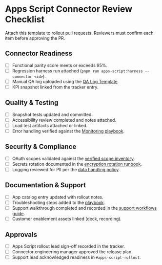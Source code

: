 # Apps Script Connector Review Checklist

Attach this template to rollout pull requests. Reviewers must confirm each item before approving the PR.

## Connector Readiness
- [ ] Functional parity score meets or exceeds 95%.
- [ ] Regression harness run attached (`pnpm run apps-script:harness --connector <id>`).
- [ ] Manual QA log uploaded using the [QA Log Template](templates.md#qa-log-template).
- [ ] KPI snapshot linked from the tracker entry.

## Quality & Testing
- [ ] Snapshot tests updated and committed.
- [ ] Accessibility review completed and notes attached.
- [ ] Load test artifacts attached or linked.
- [ ] Error handling verified against the [Monitoring playbook](monitoring.md).

## Security & Compliance
- [ ] OAuth scopes validated against the [verified scope inventory](../oauth-verified-scopes.md).
- [ ] Secrets rotation documented in the [encryption rotation runbook](../operations/encryption-rotation-runbook.md).
- [ ] Logging reviewed for PII per the [data handling policy](../operations/data-handling.md).

## Documentation & Support
- [ ] App catalog entry updated with rollout notes.
- [ ] Troubleshooting steps added to the [playbook](../troubleshooting-playbook.md).
- [ ] Support walkthrough completed and recorded in the [support workflows guide](../operations/support-workflows.md).
- [ ] Customer enablement assets linked (deck, recording).

## Approvals
- [ ] Apps Script rollout lead sign-off recorded in the tracker.
- [ ] Connector engineering manager approved the release plan.
- [ ] Support lead acknowledged readiness in `#apps-script-rollout`.
